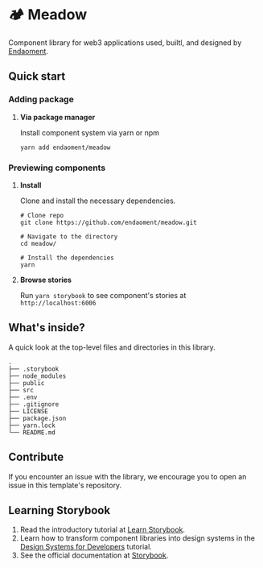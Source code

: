 # 🏕 Meadow

Component library for web3 applications used, builtl, and designed by [Endaoment](https://endaoment.org).

## Quick start

### Adding package

1.  **Via package manager**

    Install component system via yarn or npm

    ```shell
    yarn add endaoment/meadow
    ```

### Previewing components

1.  **Install**

    Clone and install the necessary dependencies.

    ```shell
    # Clone repo
    git clone https://github.com/endaoment/meadow.git

    # Navigate to the directory
    cd meadow/

    # Install the dependencies
    yarn
    ```

2.  **Browse stories**

    Run `yarn storybook` to see component's stories at `http://localhost:6006`

## What's inside?

A quick look at the top-level files and directories in this library.

    .
    ├── .storybook
    ├── node_modules
    ├── public
    ├── src
    ├── .env
    ├── .gitignore
    ├── LICENSE
    ├── package.json
    ├── yarn.lock
    └── README.md

## Contribute

If you encounter an issue with the library, we encourage you to open an issue in this template's repository.

## Learning Storybook

1. Read the introductory tutorial at [Learn Storybook](https://storybook.js.org/tutorials/intro-to-storybook/react/en/get-started/).
2. Learn how to transform component libraries into design systems in the [Design Systems for Developers](https://storybook.js.org/tutorials/design-systems-for-developers/) tutorial.
3. See the official documentation at [Storybook](https://storybook.js.org/).
